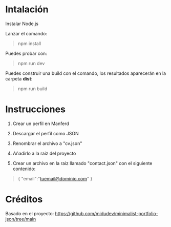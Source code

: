 # Intalación

Instalar Node.js

Lanzar el comando:

> npm install

Puedes probar con:

> npm run dev

Puedes construir una build con el comando, los resultados aparecerán en la carpeta **dist**:

> npm run build

# Instrucciones

1. Crear un perfil en Manferd

2. Descargar el perfil como JSON

3. Renombrar el archivo a "cv.json"

4. Añadirlo a la raiz del proyecto

5. Crear un archivo en la raiz llamado "contact.json" con el siguiente contenido:

> { "email":"tuemail@dominio.com" }

# Créditos

Basado en el proyecto: https://github.com/midudev/minimalist-portfolio-json/tree/main
